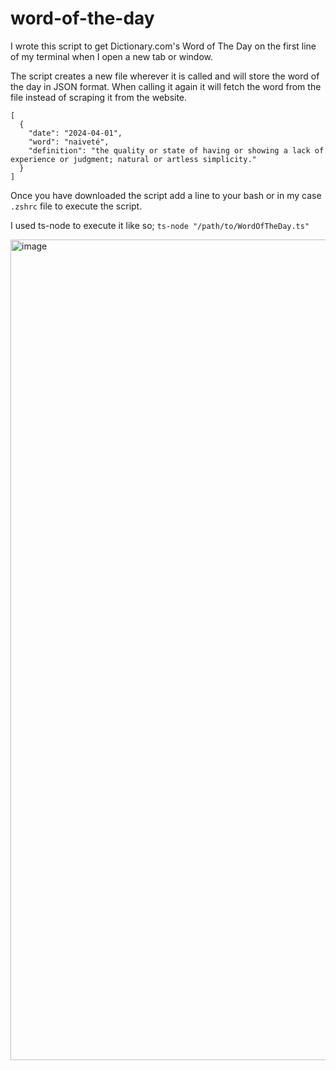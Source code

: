 # word-of-the-day 

I wrote this script to get Dictionary.com's Word of The Day on the first line of my terminal when I open a new tab or window.

The script creates a new file wherever it is called and will store the word of the day in JSON format. When calling it again it will fetch the word from the file instead of scraping it from the website.

```
[
  {
    "date": "2024-04-01",
    "word": "naiveté",
    "definition": "the quality or state of having or showing a lack of experience or judgment; natural or artless simplicity."
  }
]
```

Once you have downloaded the script add a line to your bash or in my case `.zshrc` file to execute the script.

I used ts-node to execute it like so;
`ts-node "/path/to/WordOfTheDay.ts"`


<img width="1313" alt="image" src="https://github.com/samkeshmiri/word-of-the-day/assets/47006111/a2cede25-16ca-44fa-bf50-bd87d14df286">
